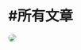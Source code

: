 # #所有文章

<a href="https://www.kuaikanmanhua.com/web/topic/2583/">
<img src="/bcmw2-qiw8c-2.jpg" style="border-radius:8px;" />
</a>

<!-- 文章卡片 -->
<art-card type='all'></art-card>

